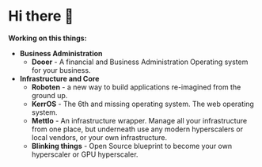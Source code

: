 # Hi there 👋

**Working on this things:**
- **Business Administration**
  - **Dooer** - A financial and Business Administration Operating system for your business.
- **Infrastructure and Core**
  - **Roboten** - a new way to build applications re-imagined from the ground up.
  - **KerrOS** - The 6th and missing operating system. The web operating system.
  - **Mettlo** - An infrastructure wrapper. Manage all your infrastructure from one place, but underneath use any modern hyperscalers or local vendors, or your own infrastructure.
  - **Blinking things** - Open Source blueprint to become your own hyperscaler or GPU hyperscaler.





<!--
**samnurmi/samnurmi** is a ✨ _special_ ✨ repository because its `README.md` (this file) appears on your GitHub profile.

Here are some ideas to get you started:

- 🔭 I’m currently working on ...
- 🌱 I’m currently learning ...
- 👯 I’m looking to collaborate on ...
- 🤔 I’m looking for help with ...
- 💬 Ask me about ...
- 📫 How to reach me: ...
- 😄 Pronouns: ...
- ⚡ Fun fact: ...
-->
